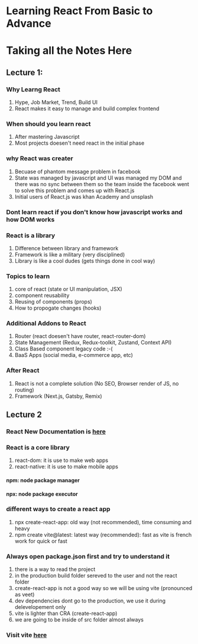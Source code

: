 # Learning React From Basic to Advance

# Taking all the Notes Here

## Lecture 1:
### Why Learng React
1) Hype, Job Market, Trend, Build UI
2) React makes it easy to manage and build complex frontend

### When should you learn react
1) After mastering Javascript
2) Most projects doesen't need react in the initial phase

### why React was creater
1) Becuase of phantom message problem in facebook
2) State was managed by javascript and UI was managed my DOM and there was no sync between them so the team inside the facebook went to solve this problem and comes up with React.js
3) Initial users of React.js was khan Academy and unsplash

### Dont learn react if you don't know how javascript works and how DOM works

### React is a library
1) Difference between library and framework
2) Framework is like a military (very disciplined)
3) Library is like a cool dudes (gets things done in cool way)

### Topics to learn
1) core of react (state or UI manipulation, JSX)
2) component reusability
3) Reusing of components (props)
4) How to propogate changes (hooks)

### Additional Addons to React
1) Router (react doesen't have router, react-router-dom)
2) State Management (Redux, Redux-toolkit, Zustand, Context API)
3) Class Based component legacy code :-(
4) BaaS Apps (social media, e-commerce app, etc)

### After React
1) React is not a complete solution (No SEO, Browser render of JS, no routing)
2) Framework (Next.js, Gatsby, Remix)

## Lecture 2

### React New Documentation is [here](https://react.dev/)

### React is a core library
1) react-dom: it is use to make web apps
2) react-native: it is use to make mobile apps

#### npm: node package manager
#### npx: node package executor

### different ways to create a react app
1) npx create-react-app: old way (not recommended), time consuming and heavy
2) npm create vite@latest: latest way (recommended): fast as vite is french work for quick or fast

### Always open package.json first and try to understand it
1) there is a way to read the project
2) in the production build folder sereved to the user and not the react folder
3) create-react-app is not a good way so we will be using vite (pronounced as veet)
4) dev dependencies dont go to the production, we use it during delevelopement only
5) vite is lighter than CRA (create-react-app)
6) we are going to be inside of src folder almost always


### Visit vite [here](https://vitejs.dev/)